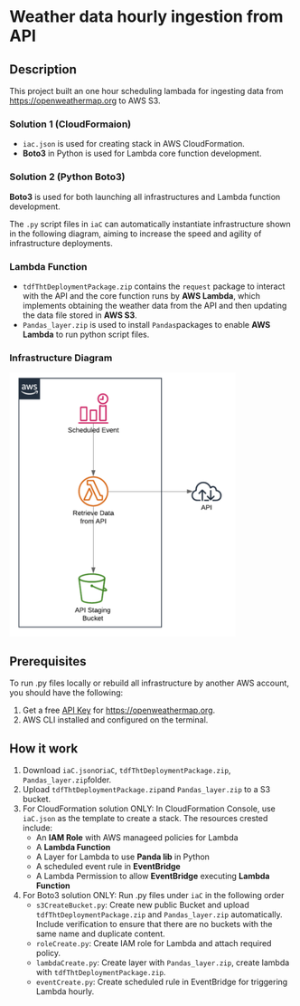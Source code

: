# Weather data hourly ingestion from API

## Description
This project built an one hour scheduling lambada for ingesting data from https://openweathermap.org to AWS S3.

### Solution 1 (CloudFormaion)
* `iac.json` is used for creating stack in AWS CloudFormation.
*  **Boto3** in Python is used for Lambda core function development.

### Solution 2 (Python Boto3)
**Boto3** is used for both launching all infrastructures and Lambda function development.

The `.py` script files in `iaC` can automatically instantiate infrastructure shown in the following diagram, aiming to increase the speed and agility of infrastructure deployments.  


### Lambda Function
* `tdfThtDeploymentPackage.zip` contains the `request` package to interact with the API and the core function runs by **AWS Lambda**, which implements obtaining the weather data from the API and then updating the data file stored in **AWS S3**.
* `Pandas_layer.zip` is used to install `Pandas`packages to enable **AWS Lambda** to run python script files.

### Infrastructure Diagram
<img src="https://github.com/Zoe-X-X/TDF_tht/blob/main/Infrastructure.png" width="400" >

## Prerequisites
To run .py files locally or rebuild all infrastructure by another AWS account, you should have the following:
 
1. Get a free [API Key](https://openweathermap.org/current) for https://openweathermap.org.
2. AWS CLI installed and configured on the terminal.

## How it work
1. Download `iaC.json`or`iaC`, `tdfThtDeploymentPackage.zip`, `Pandas_layer.zip`folder.
2. Upload `tdfThtDeploymentPackage.zip`and `Pandas_layer.zip` to a S3 bucket.
3. For CloudFormation solution ONLY: In CloudFormation Console, use `iaC.json` as the template to create a stack. The resources crested include:
   - An **IAM Role** with AWS manageed policies for Lambda
   - A **Lambda Function**
   - A Layer for Lambda to use **Panda lib** in Python
   - A scheduled event rule in **EventBridge**
   - A Lambda Permission to allow **EventBridge** executing **Lambda Function**
4. For Boto3 solution ONLY: Run .py files under `iaC` in the following order
   - `s3CreateBucket.py`: Create new public Bucket and upload `tdfThtDeploymentPackage.zip` and `Pandas_layer.zip` automatically. Include verification to ensure that there are no buckets with the same name and duplicate content.
   - `roleCreate.py`: Create IAM role for Lambda and attach required policy.
   - `lambdaCreate.py`: Create layer with `Pandas_layer.zip`, create lambda with `tdfThtDeploymentPackage.zip`.
   - `eventCreate.py`: Create scheduled rule in EventBridge for triggering Lambda hourly.
